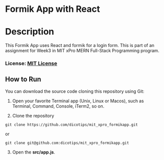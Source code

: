 # Formik App with React

# Description

This Formik App uses React and formik for a login form. This is part of an assignment for Week3 in MIT xPro MERN Full-Stack Programming program.

### License: [MIT License](https://opensource.org/licenses/MIT)
## How to Run

You can download the source code cloning this repository using Git:

1. Open your favorite Terminal app (Unix, Linux or Macos), such as Terminal, Command, Console, iTerm2, so on.

2. Clone the repository
```
git clone https://github.com/dicotips/mit_xpro_formikapp.git
```

or

```
git clone git@github.com:dicotips/mit_xpro_formikapp.git
```

3. Open the **src/app.js**.